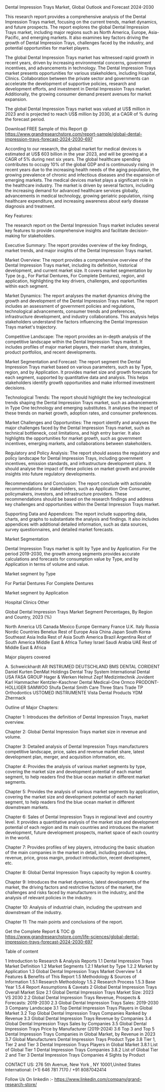 Dental Impression Trays Market, Global Outlook and Forecast 2024-2030


This research report provides a comprehensive analysis of the Dental Impression Trays market, focusing on the current trends, market dynamics, and future prospects. The report explores the global Dental Impression Trays market, including major regions such as North America, Europe, Asia-Pacific, and emerging markets. It also examines key factors driving the growth of Dental Impression Trays, challenges faced by the industry, and potential opportunities for market players.

The global Dental Impression Trays market has witnessed rapid growth in recent years, driven by increasing environmental concerns, government incentives, and advancements in technology. The Dental Impression Trays market presents opportunities for various stakeholders, including Hospital, Clinics. Collaboration between the private sector and governments can accelerate the development of supportive policies, research and development efforts, and investment in Dental Impression Trays market. Additionally, the growing consumer demand present avenues for market expansion.

The global Dental Impression Trays market was valued at US$ million in 2023 and is projected to reach US$ million by 2030, at a CAGR of % during the forecast period.

Download FREE Sample of this Report @ https://www.grandresearchstore.com/report-sample/global-dental-impression-trays-forecast-2024-2030-697


According to our research, the global market for medical devices is estimated at US$ 603 billion in the year 2023, and will be growing at a CAGR of 5% during next six years. The global healthcare spending contributes to occupy 10% of the global GDP and is continuously rising in recent years due to the increasing health needs of the aging population, the growing prevalence of chronic and infectious diseases and the expansion of emerging markets. The medical devices market plays a significant role in the healthcare industry. The market is driven by several factors, including the increasing demand for advanced healthcare services globally, advancements in medical technology, growing geriatric population, rising healthcare expenditure, and increasing awareness about early disease diagnosis and treatment.

Key Features:

The research report on the Dental Impression Trays market includes several key features to provide comprehensive insights and facilitate decision-making for stakeholders.

Executive Summary: The report provides overview of the key findings, market trends, and major insights of the Dental Impression Trays market.

Market Overview: The report provides a comprehensive overview of the Dental Impression Trays market, including its definition, historical development, and current market size. It covers market segmentation by Type (e.g., For Partial Dentures, For Complete Dentures), region, and application, highlighting the key drivers, challenges, and opportunities within each segment.

Market Dynamics: The report analyses the market dynamics driving the growth and development of the Dental Impression Trays market. The report includes an assessment of government policies and regulations, technological advancements, consumer trends and preferences, infrastructure development, and industry collaborations. This analysis helps stakeholders understand the factors influencing the Dental Impression Trays market's trajectory.

Competitive Landscape: The report provides an in-depth analysis of the competitive landscape within the Dental Impression Trays market. It includes profiles of major market players, their market share, strategies, product portfolios, and recent developments.

Market Segmentation and Forecast: The report segment the Dental Impression Trays market based on various parameters, such as by Type, region, and by Application. It provides market size and growth forecasts for each segment, supported by quantitative data and analysis. This helps stakeholders identify growth opportunities and make informed investment decisions.

Technological Trends: The report should highlight the key technological trends shaping the Dental Impression Trays market, such as advancements in Type One technology and emerging substitutes. It analyses the impact of these trends on market growth, adoption rates, and consumer preferences.

Market Challenges and Opportunities: The report identify and analyses the major challenges faced by the Dental Impression Trays market, such as technical bottleneck, cost limitations, and high entry barrier. It also highlights the opportunities for market growth, such as government incentives, emerging markets, and collaborations between stakeholders.

Regulatory and Policy Analysis: The report should assess the regulatory and policy landscape for Dental Impression Trays, including government incentives, emission standards, and infrastructure development plans. It should analyse the impact of these policies on market growth and provide insights into future regulatory developments.

Recommendations and Conclusion: The report conclude with actionable recommendations for stakeholders, such as Application One Consumer, policymakers, investors, and infrastructure providers. These recommendations should be based on the research findings and address key challenges and opportunities within the Dental Impression Trays market.

Supporting Data and Appendices: The report include supporting data, charts, and graphs to substantiate the analysis and findings. It also includes appendices with additional detailed information, such as data sources, survey questionnaires, and detailed market forecasts.

Market Segmentation

Dental Impression Trays market is split by Type and by Application. For the period 2019-2030, the growth among segments provides accurate calculations and forecasts for consumption value by Type, and by Application in terms of volume and value.

Market segment by Type



For Partial Dentures
For Complete Dentures


Market segment by Application



Hospital
Clinics
Other


Global Dental Impression Trays Market Segment Percentages, By Region and Country, 2023 (%)



North America
US
Canada
Mexico
Europe
Germany
France
U.K.
Italy
Russia
Nordic Countries
Benelux
Rest of Europe
Asia
China
Japan
South Korea
Southeast Asia
India
Rest of Asia
South America
Brazil
Argentina
Rest of South America
Middle East & Africa
Turkey
Israel
Saudi Arabia
UAE
Rest of Middle East & Africa


Major players covered



A. Schweickhardt
AR INSTRUMED DEUTSCHLAND
BMS DENTAL
CORIDENT
Daniel Kurten
DenMat Holdings
Dental Tray System International
Dental USA
FASA GROUP
Hager & Werken
Helmut Zepf Medizintechnik
Jovident
Karl Hammacher
Kentzler-Kaschner Dental
Medical-One
Ormco
PRODONT-HOLLIGER
SAMWOO
Shufa Dental
Smith Care
Three Stars Trade
TP Orthodontics
USTOMED INSTRUMENTE
Vista Dental Products
YDM
Zhermack


Outline of Major Chapters:

Chapter 1: Introduces the definition of Dental Impression Trays, market overview.

Chapter 2: Global Dental Impression Trays market size in revenue and volume.

Chapter 3: Detailed analysis of Dental Impression Trays manufacturers competitive landscape, price, sales and revenue market share, latest development plan, merger, and acquisition information, etc.

Chapter 4: Provides the analysis of various market segments by type, covering the market size and development potential of each market segment, to help readers find the blue ocean market in different market segments.

Chapter 5: Provides the analysis of various market segments by application, covering the market size and development potential of each market segment, to help readers find the blue ocean market in different downstream markets.

Chapter 6: Sales of Dental Impression Trays in regional level and country level. It provides a quantitative analysis of the market size and development potential of each region and its main countries and introduces the market development, future development prospects, market space of each country in the world.

Chapter 7: Provides profiles of key players, introducing the basic situation of the main companies in the market in detail, including product sales, revenue, price, gross margin, product introduction, recent development, etc.

Chapter 8: Global Dental Impression Trays capacity by region & country.

Chapter 9: Introduces the market dynamics, latest developments of the market, the driving factors and restrictive factors of the market, the challenges and risks faced by manufacturers in the industry, and the analysis of relevant policies in the industry.

Chapter 10: Analysis of industrial chain, including the upstream and downstream of the industry.

Chapter 11: The main points and conclusions of the report.

Get the Complete Report & TOC @ https://www.grandresearchstore.com/life-sciences/global-dental-impression-trays-forecast-2024-2030-697

Table of content

1 Introduction to Research & Analysis Reports
1.1 Dental Impression Trays Market Definition
1.2 Market Segments
1.2.1 Market by Type
1.2.2 Market by Application
1.3 Global Dental Impression Trays Market Overview
1.4 Features & Benefits of This Report
1.5 Methodology & Sources of Information
1.5.1 Research Methodology
1.5.2 Research Process
1.5.3 Base Year
1.5.4 Report Assumptions & Caveats
2 Global Dental Impression Trays Overall Market Size
2.1 Global Dental Impression Trays Market Size: 2023 VS 2030
2.2 Global Dental Impression Trays Revenue, Prospects & Forecasts: 2019-2030
2.3 Global Dental Impression Trays Sales: 2019-2030
3 Company Landscape
3.1 Top Dental Impression Trays Players in Global Market
3.2 Top Global Dental Impression Trays Companies Ranked by Revenue
3.3 Global Dental Impression Trays Revenue by Companies
3.4 Global Dental Impression Trays Sales by Companies
3.5 Global Dental Impression Trays Price by Manufacturer (2019-2024)
3.6 Top 3 and Top 5 Dental Impression Trays Companies in Global Market, by Revenue in 2023
3.7 Global Manufacturers Dental Impression Trays Product Type
3.8 Tier 1, Tier 2 and Tier 3 Dental Impression Trays Players in Global Market
3.8.1 List of Global Tier 1 Dental Impression Trays Companies
3.8.2 List of Global Tier 2 and Tier 3 Dental Impression Trays Companies
4 Sights by Product

CONTACT US:
276 5th Avenue, New York , NY 10001,United States
International: (+1) 646 781 7170 / +91 8087042414

Follow Us On linkedin :- https://www.linkedin.com/company/grand-research-store/



